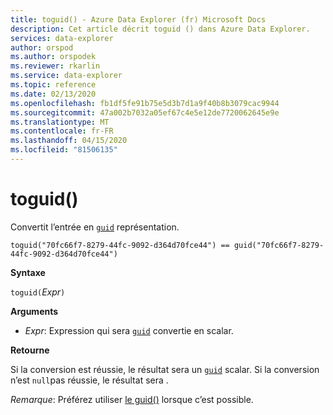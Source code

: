 ```yaml
---
title: toguid() - Azure Data Explorer (fr) Microsoft Docs
description: Cet article décrit toguid () dans Azure Data Explorer.
services: data-explorer
author: orspod
ms.author: orspodek
ms.reviewer: rkarlin
ms.service: data-explorer
ms.topic: reference
ms.date: 02/13/2020
ms.openlocfilehash: fb1df5fe91b75e5d3b7d1a9f40b8b3079cac9944
ms.sourcegitcommit: 47a002b7032a05ef67c4e5e12de7720062645e9e
ms.translationtype: MT
ms.contentlocale: fr-FR
ms.lasthandoff: 04/15/2020
ms.locfileid: "81506135"
---
```

# <a name="toguid"></a>toguid()

Convertit l’entrée en [`guid`](./scalar-data-types/guid.md) représentation.

```kusto
toguid("70fc66f7-8279-44fc-9092-d364d70fce44") == guid("70fc66f7-8279-44fc-9092-d364d70fce44")
```

**Syntaxe**

`toguid(`*Expr*`)`

**Arguments**

* *Expr*: Expression qui sera [`guid`](./scalar-data-types/guid.md) convertie en scalar. 

**Retourne**

Si la conversion est réussie, le résultat sera un [`guid`](./scalar-data-types/guid.md) scalar.
Si la conversion n’est `null`pas réussie, le résultat sera .

*Remarque*: Préférez utiliser [le guid()](./scalar-data-types/guid.md) lorsque c’est possible.